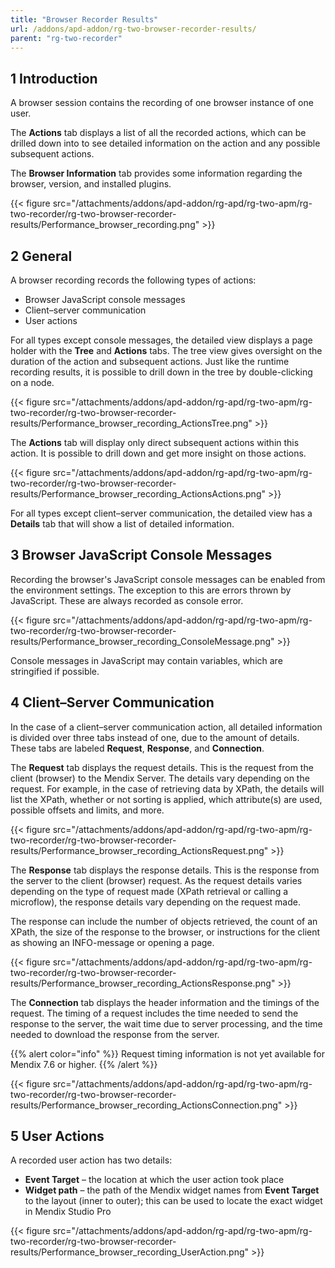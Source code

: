 ```yaml
---
title: "Browser Recorder Results"
url: /addons/apd-addon/rg-two-browser-recorder-results/
parent: "rg-two-recorder"
---
```


## 1 Introduction

A browser session contains the recording of one browser instance of one user.

The **Actions** tab displays a list of all the recorded actions, which can be drilled down into to see detailed information on the action and any possible subsequent actions.

The **Browser Information** tab provides some information regarding the browser, version, and installed plugins.

{{< figure src="/attachments/addons/apd-addon/rg-apd/rg-two-apm/rg-two-recorder/rg-two-browser-recorder-results/Performance_browser_recording.png" >}}

## 2 General

A browser recording records the following types of actions:

* Browser JavaScript console messages
* Client–server communication
* User actions

For all types except console messages, the detailed view displays a page holder with the **Tree** and **Actions** tabs. The tree view gives oversight on the duration of the action and subsequent actions. Just like the runtime recording results, it is possible to drill down in the tree by double-clicking on a node.

{{< figure src="/attachments/addons/apd-addon/rg-apd/rg-two-apm/rg-two-recorder/rg-two-browser-recorder-results/Performance_browser_recording_ActionsTree.png" >}}

The **Actions** tab will display only direct subsequent actions within this action. It is possible to drill down and get more insight on those actions.

{{< figure src="/attachments/addons/apd-addon/rg-apd/rg-two-apm/rg-two-recorder/rg-two-browser-recorder-results/Performance_browser_recording_ActionsActions.png" >}}

For all types except client–server communication, the detailed view has a **Details** tab that will show a list of detailed information.

## 3 Browser JavaScript Console Messages

Recording the browser's JavaScript console messages can be enabled from the environment settings. The exception to this are errors thrown by JavaScript. These are always recorded as console error.

{{< figure src="/attachments/addons/apd-addon/rg-apd/rg-two-apm/rg-two-recorder/rg-two-browser-recorder-results/Performance_browser_recording_ConsoleMessage.png" >}}

Console messages in JavaScript may contain variables, which are stringified if possible. 

## 4 Client–Server Communication

In the case of a client–server communication action, all detailed information is divided over three tabs instead of one, due to the amount of details. These tabs are labeled **Request**, **Response**, and **Connection**.

The **Request** tab displays the request details. This is the request from the client (browser) to the Mendix Server. The details vary depending on the request. For example, in the case of retrieving data by XPath, the details will list the XPath, whether or not sorting is applied, which attribute(s) are used, possible offsets and limits, and more.

{{< figure src="/attachments/addons/apd-addon/rg-apd/rg-two-apm/rg-two-recorder/rg-two-browser-recorder-results/Performance_browser_recording_ActionsRequest.png" >}}

The **Response** tab displays the response details. This is the response from the server to the client (browser) request. As the request details varies depending on the type of request made (XPath retrieval or calling a microflow), the response details vary depending on the request made.

The response can include the number of objects retrieved, the count of an XPath, the size of the response to the browser, or instructions for the client as showing an INFO-message or opening a page.

{{< figure src="/attachments/addons/apd-addon/rg-apd/rg-two-apm/rg-two-recorder/rg-two-browser-recorder-results/Performance_browser_recording_ActionsResponse.png" >}}

The **Connection** tab displays the header information and the timings of the request. The timing of a request includes the time needed to send the response to the server, the wait time due to server processing, and the time needed to download the response from the server. 

{{% alert color="info" %}}
Request timing information is not yet available for Mendix 7.6 or higher.
{{% /alert %}}

{{< figure src="/attachments/addons/apd-addon/rg-apd/rg-two-apm/rg-two-recorder/rg-two-browser-recorder-results/Performance_browser_recording_ActionsConnection.png" >}}

## 5 User Actions

A recorded user action has two details:

* **Event Target** – the location at which the user action took place
* **Widget path** – the path of the Mendix widget names from **Event Target** to the layout (inner to outer); this can be used to locate the exact widget in Mendix Studio Pro

{{< figure src="/attachments/addons/apd-addon/rg-apd/rg-two-apm/rg-two-recorder/rg-two-browser-recorder-results/Performance_browser_recording_UserAction.png" >}}
